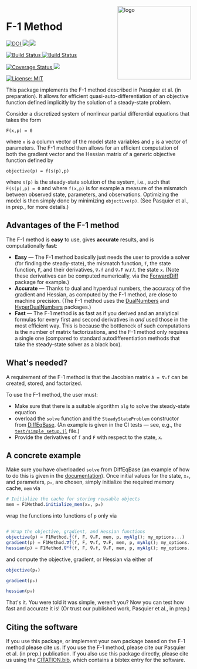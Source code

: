 
<img src="https://user-images.githubusercontent.com/4486578/57202054-3d1c4400-6fe4-11e9-97d7-9a1ffbfcb2fc.png" alt="logo" title="F1method" align="right" height="200"/>

# F-1 Method

<p>
  <a href="https://doi.org/10.5281/zenodo.2667835">
    <img src="https://zenodo.org/badge/DOI/10.5281/zenodo.2667835.svg" alt="DOI">
  </a>
  <a href="https://briochemc.github.io/F1Method.jl/stable/">
    <img src=https://img.shields.io/badge/docs-stable-blue.svg>
  </a>
  <a href="https://juliadocs.github.io/F1Method.jl/latest/">
    <img src=https://img.shields.io/badge/docs-dev-blue.svg>
  </a>
</p>
<p>
  <a href="https://travis-ci.com/briochemc/F1Method.jl">
    <img alt="Build Status" src="https://travis-ci.com/briochemc/F1Method.jl.svg?branch=master">
  </a>
  <a href="https://ci.appveyor.com/project/briochemc/f1method-jl">
    <img alt="Build Status" src="https://ci.appveyor.com/api/projects/status/prm2xfd6q5pba1om?svg=true">
  </a>
</p>
<p>
  <a href='https://coveralls.io/github/briochemc/F1Method.jl'>
    <img src='https://coveralls.io/repos/github/briochemc/F1Method.jl/badge.svg' alt='Coverage Status' />
  </a>
  <a href="https://codecov.io/gh/briochemc/F1Method.jl">
    <img src="https://codecov.io/gh/briochemc/F1Method.jl/branch/master/graph/badge.svg" />
  </a>
</p>
<p>
  <a href="https://github.com/briochemc/F1Method.jl/blob/master/LICENSE">
    <img alt="License: MIT" src="https://img.shields.io/badge/License-MIT-yellow.svg">
  </a>
</p>

This package implements the F-1 method described in Pasquier et al. (in preparation).
It allows for efficient quasi-auto-differentiation of an objective function defined implicitly by the solution of a steady-state problem.

Consider a discretized system of nonlinear partial differential equations that takes the form

```
F(x,p) = 0
```

where `x` is a column vector of the model state variables and `p` is a vector of parameters.
The F-1 method then allows for an efficient computation of both the gradient vector and the Hessian matrix of a generic objective function defined by

```
objective(p) = f(s(p),p)
```

where `s(p)` is the steady-state solution of the system, i.e., such that `F(s(p),p) = 0` and where `f(x,p)` is for example a measure of the mismatch between observed state, parameters, and observations.
Optimizing the model is then simply done by minimizing `objective(p)`.
(See Pasquier et al., in prep., for more details.)

## Advantages of the F-1 method

The F-1 method is **easy** to use, gives **accurate** results, and is computationally **fast**:

- **Easy** — The F-1 method basically just needs the user to provide a solver (for finding the steady-state), the mismatch function, `f`, the state function, `F`, and their derivatives, `∇ₓf` and `∇ₓF` w.r.t. the state `x`. 
    (Note these derivatives can be computed numerically, via the [ForwardDiff](https://github.com/JuliaDiff/ForwardDiff.jl) package for example.) 
- **Accurate** — Thanks to dual and hyperdual numbers, the accuracy of the gradient and Hessian, as computed by the F-1 method, are close to machine precision.
    (The F-1 method uses the [DualNumbers](https://github.com/JuliaDiff/DualNumbers.jl) and [HyperDualNumbers](https://github.com/JuliaDiff/HyperDualNumbers.jl) packages.)
- **Fast** — The F-1 method is as fast as if you derived and an analytical formulas for every first and second derivatives in *and* used those in the most efficient way.
    This is because the bottleneck of such computations is the number of matrix factorizations, and the F-1 method only requires a single one (compared to standard autodifferentiation methods that take the steady-state solver as a black box).

## What's needed?

A requirement of the F-1 method is that the Jacobian matrix `A = ∇ₓf` can be created, stored, and factorized.

To use the F-1 method, the user must:

- Make sure that there is a suitable algorithm `alg` to solve the steady-state equation
- overload the `solve` function and the `SteadyStateProblem` constructor from [DiffEqBase](https://github.com/JuliaDiffEq/DiffEqBase.jl). (An example is given in the CI tests — see, e.g., the [`test/simple_setup.jl`](test/simple_setup.jl) file.)
- Provide the derivatives of `f` and `F` with respect to the state, `x`.

## A concrete example

Make sure you have olverloaded `solve` from DiffEqBase
(an example of how to do this is given in the [documentation](https://briochemc.github.io/F1Method.jl/stable/)).
Once initial values for the state, `x₀`, and parameters, `p₀`, are chosen, simply initialize the required memory cache, `mem` via

```julia
# Initialize the cache for storing reusable objects
mem = F1Method.initialize_mem(x₀, p₀)
```

wrap the functions into functions of `p` only via

```julia

# Wrap the objective, gradient, and Hessian functions
objective(p) = F1Method.f̂(f, F, ∇ₓF, mem, p, myAlg(); my_options...)
gradient(p) = F1Method.∇f̂(f, F, ∇ₓf, ∇ₓF, mem, p, myAlg(); my_options...)
hessian(p) = F1Method.∇²f̂(f, F, ∇ₓf, ∇ₓF, mem, p, myAlg(); my_options...)
```

and compute the objective, gradient, or Hessian via either of

```julia
objective(p₀)

gradient(p₀)

hessian(p₀)
```

That's it.
You were told it was simple, weren't you?
Now you can test how fast and accurate it is!
(Or trust our published work, Pasquier et al., in prep.)

## Citing the software

If you use this package, or implement your own package based on the F-1 method please cite us.
If you use the F-1 method, please cite our Pasquier et al. (in prep.) publication.
If you also use this package directly, please cite us using the [CITATION.bib](./CITATION.bib), which contains a bibtex entry for the software.
